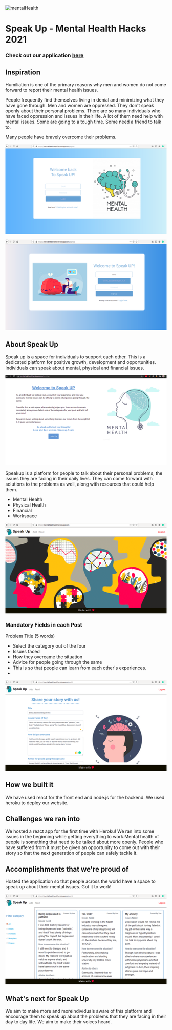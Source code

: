 ![mentalHealth](https://user-images.githubusercontent.com/53037053/119263082-3c6e9e80-bbfb-11eb-80aa-5846029628ba.jpeg)
# Speak Up - Mental Health Hacks 2021

### Check out our application <a href="https://mentalhealthweb.herokuapp.com/">here</a>


## Inspiration

 Humiliation is one of the primary reasons why men and women do not come forward to report their mental health issues.

People frequently find themselves living in denial and minimizing what they have gone through.
Men and women are oppressed. They don't speak openly about their personal problems. There are so many individuals who have faced oppression and issues in their life. A lot of them need help with mental issues. Some are going to a tough time. Some need a friend to talk to.

Many people have bravely overcome their problems.

![img](https://github.com/Soumi7/Mental-Health-Hacks/blob/main/img/speakup_login.png)

![img](https://github.com/Soumi7/Mental-Health-Hacks/blob/main/img/speakup_signup.png)

## About Speak Up

Speak up is a space for individuals to support each other. This is a dedicated platform for positive growth, development and opportunities. Individuals can speak about mental, physical and financial issues.




![img](https://github.com/Soumi7/Mental-Health-Hacks/blob/main/img/speakup_home.png)

Speakup is a platform for people to talk about their personal problems, the issues they are facing in their daily lives. They can come forward with solutions to the problems as well, along with resources that could help them.

- Mental Health
- Physical Health
- Financial
- Workspace

![img](https://github.com/Soumi7/Mental-Health-Hacks/blob/main/img/frontpg.png)

### Mandatory Fields in each Post 

Problem Title (5 words)

- Select the category out of the four
- Issues faced
- How they overcame the situation
- Advice for people going through the same
- This is so that people can learn from each other's experiences.
- 


![img](https://github.com/Soumi7/Mental-Health-Hacks/blob/main/img/add_post.png)

## How we built it

We have used react for the front end and node.js for the backend. We used heroku to deploy our website.

## Challenges we ran into

We hosted a react app for the first time with Heroku! We ran into some issues in the beginning while getting everything to work.Mental health of people is something that need to be talked about more openly.
People who have suffered from it must be given an opportunity to come out with their story so that the next generation of people can safely tackle it.

## Accomplishments that we're proud of
Hosted the application so that people across the world have a space to speak up about their mental issues. Got it to work!

![img](https://github.com/Soumi7/Mental-Health-Hacks/blob/main/img/posts_grid.png)


## What's next for Speak Up
We aim to make more and moreindividuals aware of this platform and encourage them to speak up about the problems that they are facing in their day to day life. We aim to make their voices heard.
